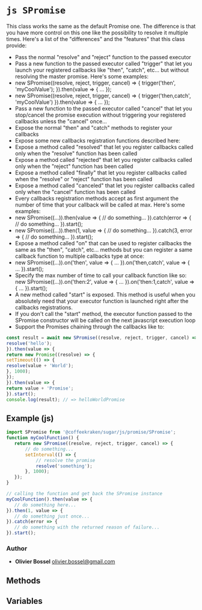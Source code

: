 


<!-- @namespace    sugar.js.promise -->

# ```js SPromise ```


This class works the same as the default Promise one. The difference is that you have more control on this one like
the possibility to resolve it multiple times. Here's a list of the "differences" and the "features" that this class provide:

- Pass the normal "resolve" and "reject" function to the passed executor
- Pass a new function to the passed executor called "trigger" that let you launch your registered callbacks like "then", "catch", etc... but without resolving the master promise. Here's some examples:
- new SPromise((resolve, reject, trigger, cancel) => { trigger('then', 'myCoolValue'); }).then(value => { ... });
- new SPromise((resolve, reject, trigger, cancel) => { trigger('then,catch', 'myCoolValue') }).then(value => { ... });
- Pass a new function to the passed executor called "cancel" that let you stop/cancel the promise execution without triggering your registered callbacks unless the "cancel" once...
- Expose the normal "then" and "catch" methods to register your callbacks
- Expose some new callbacks registration functions described here:
- Expose a method called "resolved" that let you register callbacks called only when the "resolve" function has been called
- Expose a method called "rejected" that let you register callbacks called only when the "reject" function has been called
- Expose a method called "finally" that let you register callbacks called when the "resolve" or "reject" function has been called
- Expose a method called "canceled" that let you register callbacks called only when the "cancel" function has been called
- Every callbacks registration methods accept as first argument the number of time that your callback will be called at max. Here's some examples:
- new SPromise((...)).then(value => { // do something... }).catch(error => { // do something... }).start();
- new SPromise((...)).then(1, value => { // do something... }).catch(3, error => { // do something... }).start();
- Expose a method called "on" that can be used to register callbacks the same as the "then", "catch", etc... methods but you can register a same callback function to multiple callbacks type at once:
- new SPromise((...)).on('then', value => { ... }).on('then,catch', value => { ... }).start();
- Specify the max number of time to call your callback function like so: new SPromise((...)).on('then:2', value => { ... }).on('then:1,catch', value => { ... }).start();
- A new method called "start" is exposed. This method is useful when you absolutely need that your executor function is launched right after the callbacks registrations.
- If you don't call the "start" method, the executor function passed to the SPromise constructor will be called on the next javascript execution loop
- Support the Promises chaining through the callbacks like to:
```js
const result = await new SPromise((resolve, reject, trigger, cancel) => {
resolve('hello');
}).then(value => {
return new Promise((resolve) => {
setTimeout(() => {
resolve(value + 'World');
}, 1000);
});
}).then(value => {
return value + 'Promise';
}).start();
console.log(result); // => helloWorldPromise
```



## Example (js)

```js
import SPromise from '@coffeekraken/sugar/js/promise/SPromise';
function myCoolFunction() {
   return new SPromise((resolve, reject, trigger, cancel) => {
       // do something...
       setInterval(() => {
           // resolve the promise
           resolve('something'); 
       }, 1000);
   });
}

// calling the function and get back the SPromise instance
myCoolFunction().then(value => {
   // do something here...
}).then(1, value => {
   // do something just once...
}).catch(error => {
   // do something with the returned reason of failure...
}).start();
```


### Author
- **Olivier Bossel** <a href="mailto:olivier.bossel@gmail.com">olivier.bossel@gmail.com</a> 


## Methods



## Variables


